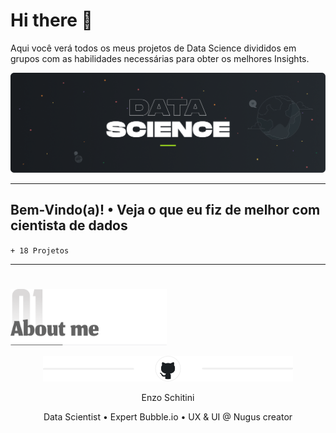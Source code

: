 <!--
**enzoschitini/enzoschitini** is a ✨ _special_ ✨ repository because its `README.md` (this file) appears on your GitHub profile.

Here are some ideas to get you started:

- 🔭 I’m currently working on ...
- 🌱 I’m currently learning ...
- 👯 I’m looking to collaborate on ...
- 🤔 I’m looking for help with ...
- 💬 Ask me about ...
- 📫 How to reach me: ...
- 😄 Pronouns: ...
- ⚡ Fun fact: ...
-->
# Hi there 👋
Aqui você verá todos os meus projetos de Data Science divididos em grupos com as habilidades necessárias para obter os melhores Insights.

<img src="https://github.com/enzoschitini/repository-data-science-library/blob/main/image/Copertina-Profilo.png?raw=true" alt="capa">

---

## **Bem-Vindo(a)!** • Veja o que eu fiz de melhor com cientista de dados
`+ 18 Projetos ` 

---
# 
<img src="https://github.com/enzoschitini/repository-data-science-library/blob/main/image/about%20me.png?raw=true" alt="capa" width="250">

<p align="center">
  <img src="https://github.com/enzoschitini/repository-data-science-library/blob/main/image/Github2.png?raw=true" alt="capa" width="400">
</p>

<p align="center">
  Enzo Schitini
</p>

<p align="center">
  Data Scientist • Expert Bubble.io • UX & UI @ Nugus creator
</p>
